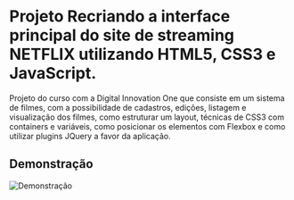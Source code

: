 # Projeto Recriando a interface principal do site de streaming NETFLIX utilizando HTML5, CSS3 e JavaScript. 

Projeto do curso com a Digital Innovation One que consiste em um sistema de filmes, com a possibilidade de cadastros, edições, listagem e visualização dos filmes, como estruturar um layout, técnicas de CSS3 com containers e variáveis, como posicionar os elementos com Flexbox e como utilizar plugins JQuery a favor da aplicação.


## Demonstração
![Demonstração](img/apresentaçãoProjetoCloneNetflix.gif)
